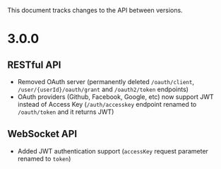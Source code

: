 This document tracks changes to the API between versions.

# 3.0.0

## RESTful API
* Removed OAuth server (permanently deleted `/oauth/client`, `/user/{userId}/oauth/grant` and `/oauth2/token` endpoints)
* OAuth providers (Github, Facebook, Google, etc) now support JWT instead of Access Key (`/auth/accesskey` endpoint renamed to `/oauth/token` and it returns JWT)

## WebSocket API
* Added JWT authentication support (`accessKey` request parameter renamed to `token`)